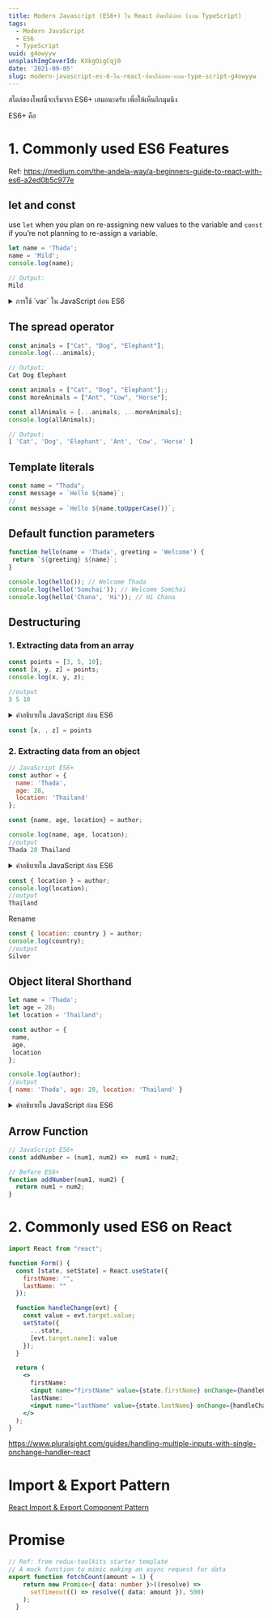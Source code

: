 ```yaml
---
title: Modern Javascript (ES6+) ใน React ที่พบได้บ่อย (แถม TypeScript)
tags:
  - Modern JavaScript
  - ES6
  - TypeScript
uuid: g4owyyw
unsplashImgCoverId: KXkgOigCqj0
date: '2021-09-05'
slug: modern-javascript-es-6-ใน-react-ที่พบได้บ่อย-แถม-type-script-g4owyyw
---
```


สไตล์ของโพสนี่จะเริ่มจาก ES6+ เสมอนะครับ เพื่อให้เห็นอีกมุมนึง

ES6+ คือ

# 1. Commonly used ES6 Features

Ref: https://medium.com/the-andela-way/a-beginners-guide-to-react-with-es6-a2ed0b5c977e

## let and const

use `let` when you plan on re-assigning new values to the variable and `const` if you’re not planning to re-assign a variable.

```js
let name = 'Thada';
name = 'Mild';
console.log(name);

// Output:
Mild
```

<details>
<summary>การใช้ `var` ใน JavaScript ก่อน ES6</summary>

`var` is always global scope.

</details>

## The spread operator
```js
const animals = ["Cat", "Dog", "Elephant"];
console.log(...animals);

// Output:
Cat Dog Elephant
```

```js
const animals = ["Cat", "Dog", "Elephant"];;
const moreAnimals = ["Ant", "Cow", "Horse"];

const allAnimals = [...animals, ...moreAnimals];
console.log(allAnimals);

// Output:
[ 'Cat', 'Dog', 'Elephant', 'Ant', 'Cow', 'Horse' ]
```
## Template literals

```js
const name = "Thada";
const message = `Hello ${name}`;
//
const message = `Hello ${name.toUpperCase()}`;
```



## Default function parameters

```js
function hello(name = 'Thada', greeting = 'Welcome') {
 return `${greeting} ${name}`;
}

console.log(hello()); // Welcome Thada
console.log(hello('Somchai')); // Welcome Somchai
console.log(hello('Chana', 'Hi')); // Hi Chana
```

## Destructuring

### 1. Extracting data from an array

```js
const points = [3, 5, 10];
const [x, y, z] = points;
console.log(x, y, z);

//output
3 5 10
```

<details>
<summary>คำอธิบายใน JavaScript ก่อน ES6</summary>

```js
const points = [3, 5, 10];
const x = points[0];
const y = points[1];
const z = points[2];
console.log(x, y, z);

//output
3 5 10
```

</details>

```js
const [x, , z] = points
```
### 2. Extracting data from an object

```js
// JavaScript ES6+
const author = {
  name: 'Thada',
  age: 28,
  location: 'Thailand'
};

const {name, age, location} = author;

console.log(name, age, location);
//output
Thada 28 Thailand
```

<details>
<summary>คำอธิบายใน JavaScript ก่อน ES6</summary>

```js
// Before ES6+
const author = {
  name: 'Thada',
  age: 28,
  location: 'Thailand'
};

const name = car.name;
const age = car.age;
const location = car.location;

console.log(name, age, location);
//output
Thada 28 Thailand
```

</details>

```js
const { location } = author;
console.log(location);
//output
Thailand
```

Rename

```js
const { location: country } = author;
console.log(country);
//output
Silver
```

## Object literal Shorthand

```js
let name = 'Thada';
let age = 28;
let location = 'Thailand';

const author = {
 name,
 age,
 location
};

console.log(author);
//output
{ name: 'Thada', age: 28, location: 'Thailand' }
```

<details>
<summary>คำอธิบายใน JavaScript ก่อน ES6</summary>

```js
// Before ES6+
const car = {
  name: name,
  age: age,
  location: location,
};
```

</details>

## Arrow Function

```js
// JavaScript ES6+
const addNumber = (num1, num2) =>  num1 + num2;

// Before ES6+
function addNumber(num1, num2) {
  return num1 + num2;
}
```


# 2. Commonly used ES6 on React

```jsx
import React from "react";

function Form() {
  const [state, setState] = React.useState({
    firstName: "",
    lastName: ""
  });

  function handleChange(evt) {
    const value = evt.target.value;
    setState({
      ...state,
      [evt.target.name]: value
    });
  }

  return (
    <>
      firstName:
      <input name="firstName" value={state.firstName} onChange={handleChange} />
      lastName:
      <input name="lastName" value={state.lastName} onChange={handleChange} />
    </>
  );
}
```

https://www.pluralsight.com/guides/handling-multiple-inputs-with-single-onchange-handler-react

# Import & Export Pattern

[React Import & Export Component Pattern](/react-import-export-component-pattern-whaab42/)


# Promise

```ts
// Ref: from redux-toolkits starter template
// A mock function to mimic making an async request for data
export function fetchCount(amount = 1) {
    return new Promise<{ data: number }>((resolve) =>
      setTimeout(() => resolve({ data: amount }), 500)
    );
  }
```
